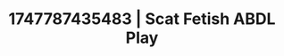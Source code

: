 ---
categories:
- Nerdy seduction
- Babysitter scenario
- Gagging sounds
- Cyberpunk intimacy
- CPR fetish
image: /assets/images/1747787435483.jpg
layout: post
seo:
  description: Featured content with exclusive ABDL Play, Scat Fetish. HD images available.
  keywords: ABDL Play, Scat Fetish
  og_image: /assets/images/1747787435483.jpg
  schema_type: VisualArtwork
tags:
- '#1747787435483'
- Scat Fetish
- ABDL Play
title: 1747787435483 | Scat Fetish ABDL Play
---